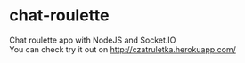 # chat-roulette
Chat roulette app with NodeJS and Socket.IO  
You can check try it out on http://czatruletka.herokuapp.com/

